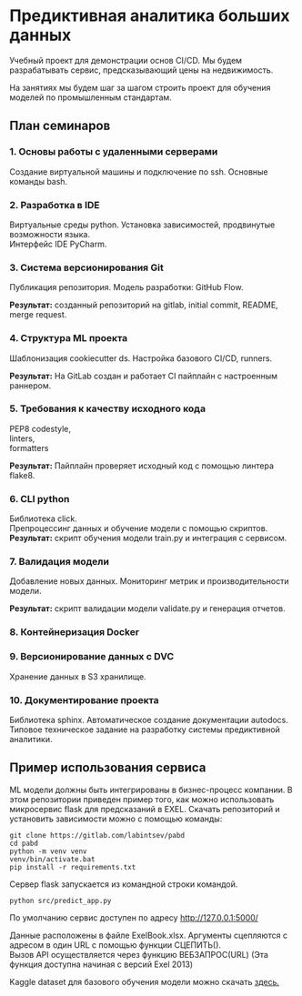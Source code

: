# Предиктивная аналитика больших данных 

Учебный проект для демонстрации основ CI/CD. 
Мы будем разрабатывать сервис, предсказывающий цены на недвижимость. 

На занятиях мы будем шаг за шагом строить проект для обучения моделей по промышленным стандартам.

## План семинаров

### 1. Основы работы с удаленными серверами
Создание виртуальной машины и подключение по ssh.
Основные команды bash. 


### 2. Разработка в IDE
Виртуальные среды python. 
Установка зависимостей, продвинутые возможности языка.  
Интерфейс IDE PyCharm.  


### 3. Система версионирования Git
Публикация репозитория.
Модель разработки: GitHub Flow.  

**Результат:** созданный репозиторий на gitlab, initial commit, README, merge request.   


### 4. Структура ML проекта
Шаблонизация cookiecutter ds. 
Настройка базового CI/CD, runners.  

**Результат:** На GitLab создан и работает CI пайплайн с настроенным раннером. 


### 5. Требования к качеству исходного кода
PEP8 codestyle,  
linters,  
formatters   

**Результат:** Пайплайн проверяет исходный код с помощью линтера flake8.  


### 6. CLI python
Библиотека click.  
Препроцессинг данных и обучение модели с помощью скриптов.  
**Результат:** скрипт обучения модели train.py и интеграция с сервисом.    


### 7. Валидация модели
Добавление новых данных. 
Мониторинг метрик и производительности модели.  

**Результат:** скрипт валидации модели validate.py и генерация отчетов.     


### 8. Контейнеризация Docker  


### 9. Версионирование данных с DVC
Хранение данных в S3 хранилище. 


### 10. Документирование проекта
Библиотека sphinx. 
Автоматическое создание документации autodocs.  
Типовое техническое задание на разработку системы предиктивной аналитики. 


## Пример использования сервиса 

ML модели должны быть интегрированы в бизнес-процесс компании. 
В этом репозитории приведен пример того, как можно использовать микросервис flask для предсказаний в EXEL. 
Скачать репозиторий и установить зависимости можно с помощью команды: 

```commandline
git clone https://gitlab.com/labintsev/pabd
cd pabd
python -m venv venv
venv/bin/activate.bat
pip install -r requirements.txt
```

Сервер flask запускается из командной строки командой. 
```
python src/predict_app.py 
```

По умолчанию сервис доступен по адресу http://127.0.0.1:5000/  

Данные расположены в файле ExelBook.xlsx.
Аргументы сцепляются с адресом в один URL с помощью функции СЦЕПИТЬ().  
Вызов API осуществляется через функцию ВЕБЗАПРОС(URL) (Эта функция доступна начиная с версий Exel 2013)  

Kaggle dataset для базового обучения модели можно скачать [здесь.](https://storage.yandexcloud.net/pabd/kaggle.zip)  
